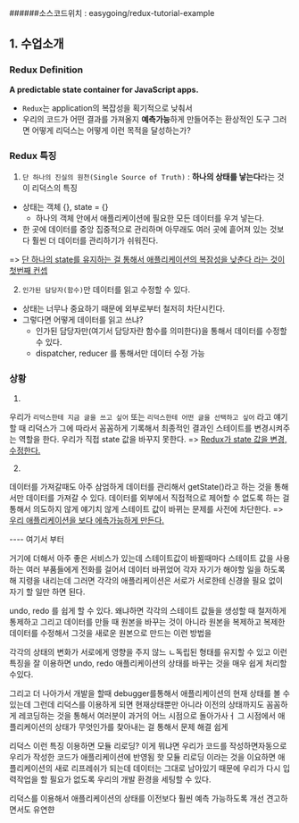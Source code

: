 ######소스코드위치 : easygoing/redux-tutorial-example

## 1. 수업소개
### Redux Definition
**A predictable state container for JavaScript apps.**

- `Redux`는 application의 복잡성을 획기적으로 낮춰서 
- 우리의 코드가 어떤 결과를 가져올지 **예측가능**하게 만들어주는 환상적인 도구
그러면 어떻게 리덕스는 어떻게 이런 목적을 달성하는가?

### Redux 특징
1. `단 하나의 진실의 원천(Single Source of Truth)` : **하나의 상태를 낳는다**라는 것이 리덕스의 특징
- 상태는 객체 {}, state = {}
  - 하나의 객체 안에서 애플리케이션에 필요한 모든 데이터를 우겨 넣는다.
- 한 곳에 데이터를 중앙 집중적으로 관리하며 아무래도 여러 곳에 흩어져 있는 것보다 훨씬 더 데이터를 관리하기가 쉬워진다.

=> <u>단 하나의 state를 유지하는 걸 통해서 애플리케이션의 복잠성을 낮춘다 라는 것이 첫번째 컨셉</u>

2. `인가된 담당자(함수)`만 데이터를 읽고 수정할 수 있다.
- 상태는 너무나 중요하기 때문에 외부로부터 철저히 차단시킨다.
- 그렇다면 어떻게 데이터를 읽고 쓰냐? 
  - 인가된 담당자만(여기서 담당자란 함수를 의미한다)을 통해서 데이터를 수정할 수 있다.
  - dispatcher, reducer 를 통해서만 데이터 수정 가능

### 상황
1.
우리가 `리덕스한테 지금 글을 쓰고 싶어` 또는 `리덕스한테 어떤 글을 선택하고 싶어` 라고 얘기할 때
리덕스가 그에 따라서 꼼꼼하게 기록해서 최종적인 결과인 스테이트를 변경시켜주는 역할을 한다.
우리가 직접 state 값을 바꾸지 못한다.
=> <u>Redux가 state 값을 변경, 수정한다.</u>

2. 
데이터를 가져갈때도 아주 삼엄하게 데이터를 관리해서 getState()라고 하는 것을 통해서만 데이터를 가져갈 수 있다.
데이터를 외부에서 직접적으로 제어할 수 없도록 하는 걸 통해서 
의도하지 않게 얘기치 않게 스테이트 값이 바뀌는 문제를 사전에 차단한다.
=> <u>우리 애플리케이션을 보다 에측가능하게 만든다.</u>


---- 여기서 부터 

거기에 더해서 아주 좋은 서비스가 있는데
스테이트값이 바뀔때마다 스테이트 값을 사용하는 여러 부품들에게 전화를 걸어서
데이터 바뀌었어 각자 자기가 해야할 일을 하도록 해 지령을 내리는데
그러면 각각의 애플리케이션은 서로가 서로한테 신경쓸 필요 없이 
자기 할 일만 하면 된다.

undo, redo 를 쉽게 할 수 있다.
왜냐하면 각각의 스테이트 값들을 생성할 때 철저하게 통제하고 그리고 
데이터를 만들 때 원본을 바꾸는 것이 아니라 원본을 복제하고 복제한 데이터를 수정해서 그것을 새로운 원본으로 만드는 이런 방법을 

각각의 상태의 변화가 서로에게 영향을 주지 않느 ㄴ독립된 형태를 유지할 수 있고
이런 특징을 잘 이용하면 undo, redo 애플리케이션의 상태를 바꾸는 것을 매우 쉽게 처리할 수있다.

그리고 더 나아가서 개발을 할때 debugger를통해서 애플리케이션의 현재 상태를 볼 수 있는데 
그런데 리덕스를 이용하게 되면 현재상태뿐만 아니라 이전의 상태까지도 꼼꼼하게 레코딩하는 것을 통해서
여러분이 과거의 어느 시점으로 돌아가사ㅓ 그 시점에서 애플리케이션의 상태가 무엇인가를 찾아내는 걸 통해서 문제 해결 쉽게

리덕스 이런 특징 이용하면 
모듈 리로딩? 
이게 뭐냐면 우리가 코드를 작성하면자동으로 우리가 작성한 코드가 애플리케이션에 반영됨
핫 모듈 리로딩 이라는 것을 이요하면 애플리케이션의 새로 리프레쉬가 되는데 데이터는 그대로 남아있기 때문에
우리가 다시 입력작업을 할 필요가 없도록 우리의 개발 환경을 세팅할 수 있다.

리덕스를 이용해서 애플리케이션의 상태를 이전보다 훨씬 예측 가능하도록 개선
견고하면서도 유연햔





























